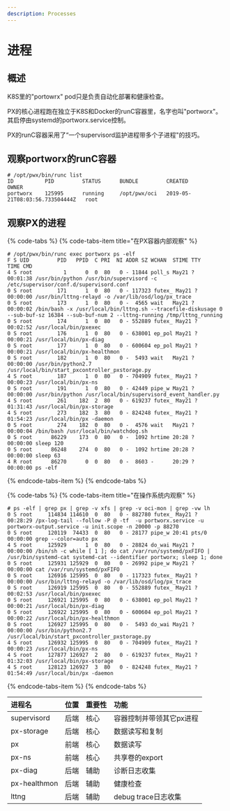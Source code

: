 ```yaml
---
description: Processes
---
```


# 进程

## 概述

K8S里的"portowrx" pod只是负责自动化部署和健康检查。

PX的核心进程跑在独立于K8S和Docker的runC容器里，名字也叫"portworx"。其启停由systemd的portworx.service控制。

PX的runC容器采用了“一个supervisord监护进程带多个子进程"的技巧。

## 观察portworx的runC容器

```text
# /opt/pwx/bin/runc list
ID          PID         STATUS      BUNDLE         CREATED                          OWNER
portworx    125995      running     /opt/pwx/oci   2019-05-21T08:03:56.733504444Z   root
```

## 观察PX的进程

{% code-tabs %}
{% code-tabs-item title="在PX容器内部观察" %}
```text
# /opt/pwx/bin/runc exec portworx ps -elf
F S UID         PID   PPID  C PRI  NI ADDR SZ WCHAN  STIME TTY          TIME CMD
4 S root          1      0  0  80   0 - 11844 poll_s May21 ?        00:01:38 /usr/bin/python /usr/bin/supervisord -c /etc/supervisor/conf.d/supervisord.conf
0 S root        171      1  0  80   0 - 117323 futex_ May21 ?       00:00:00 /usr/bin/lttng-relayd -o /var/lib/osd/log/px_trace
0 S root        173      1  0  80   0 -  4565 wait   May21 ?        00:00:02 /bin/bash -x /usr/local/bin/lttng.sh --tracefile-diskusage 0 --sub-buf-sz 16384 --sub-buf-num 2 --lttng-running /tmp/lttng_running
0 S root        174      1  0  80   0 - 552889 futex_ May21 ?       00:02:52 /usr/local/bin/pxexec
0 S root        176      1  0  80   0 - 638001 ep_pol May21 ?       00:00:21 /usr/local/bin/px-diag
0 S root        177      1  0  80   0 - 600604 ep_pol May21 ?       00:00:21 /usr/local/bin/px-healthmon
0 S root        182      1  0  80   0 -  5493 wait   May21 ?        00:00:00 /usr/bin/python2.7 /usr/local/bin/start_pxcontroller_pxstorage.py
4 S root        187      1  0  80   0 - 704909 futex_ May21 ?       00:00:23 /usr/local/bin/px-ns
0 S root        191      1  0  80   0 - 42449 pipe_w May21 ?        00:00:00 /usr/bin/python /usr/local/bin/supervisord_event_handler.py
4 S root        261    182  2  80   0 - 619237 futex_ May21 ?       01:31:43 /usr/local/bin/px-storage
4 S root        273    182  3  80   0 - 824248 futex_ May21 ?       01:54:23 /usr/local/bin/px -daemon
0 S root        274    182  0  80   0 -  4576 wait   May21 ?        00:00:04 /bin/bash /usr/local/bin/watchdog.sh
0 S root      86229    173  0  80   0 -  1092 hrtime 20:28 ?        00:00:00 sleep 120
0 S root      86248    274  0  80   0 -  1092 hrtime 20:28 ?        00:00:00 sleep 63
4 R root      86270      0  0  80   0 -  8603 -      20:29 ?        00:00:00 ps -elf
```
{% endcode-tabs-item %}
{% endcode-tabs %}

{% code-tabs %}
{% code-tabs-item title="在操作系统内观察" %}
```text
# ps -elf | grep px | grep -v xfs | grep -v oci-mon | grep -vw lh
0 S root     114834 114610  0  80   0 - 882780 futex_ May21 ?       00:28:29 /px-log-tail --follow -P @ -tf  -u portworx.service -u portworx-output.service -u init.scope -n 20000 -p 88270
0 S root     120119  74433  0  80   0 - 28177 pipe_w 20:41 pts/0    00:00:00 grep --color=auto px
4 S root     125929      1  0  80   0 - 28824 do_wai May21 ?        00:00:00 /bin/sh -c while [ 1 ]; do cat /var/run/systemd/pxFIFO | /usr/bin/systemd-cat systemd-cat --identifier portworx; sleep 1; done
0 S root     125931 125929  0  80   0 - 26992 pipe_w May21 ?        00:00:00 cat /var/run/systemd/pxFIFO
0 S root     126916 125995  0  80   0 - 117323 futex_ May21 ?       00:00:00 /usr/bin/lttng-relayd -o /var/lib/osd/log/px_trace
0 S root     126919 125995  0  80   0 - 552889 futex_ May21 ?       00:02:53 /usr/local/bin/pxexec
0 S root     126921 125995  0  80   0 - 638001 ep_pol May21 ?       00:00:21 /usr/local/bin/px-diag
0 S root     126922 125995  0  80   0 - 600604 ep_pol May21 ?       00:00:22 /usr/local/bin/px-healthmon
0 S root     126927 125995  0  80   0 -  5493 do_wai May21 ?        00:00:00 /usr/bin/python2.7 /usr/local/bin/start_pxcontroller_pxstorage.py
4 S root     126932 125995  0  80   0 - 704909 futex_ May21 ?       00:00:23 /usr/local/bin/px-ns
4 S root     127877 126927  2  80   0 - 619237 futex_ May21 ?       01:32:03 /usr/local/bin/px-storage
4 S root     128123 126927  3  80   0 - 824248 futex_ May21 ?       01:54:49 /usr/local/bin/px -daemon

```
{% endcode-tabs-item %}
{% endcode-tabs %}

| 进程名 | 位置 | 重要性 | 功能 |
| :--- | :--- | :--- | :--- |
| supervisord | 后端 | 核心 | 容器控制并带领其它px进程 |
| px-storage | 后端 | 核心 | 数据读写和复制 |
| px | 前端 | 核心 | 数据读写 |
| px-ns | 前端 | 核心 | 共享卷的export |
| px-diag | 后端 | 辅助 | 诊断日志收集 |
| px-healthmon | 后端 | 辅助 | 健康检查 |
| lttng | 后端 | 辅助 | debug trace日志收集 |





